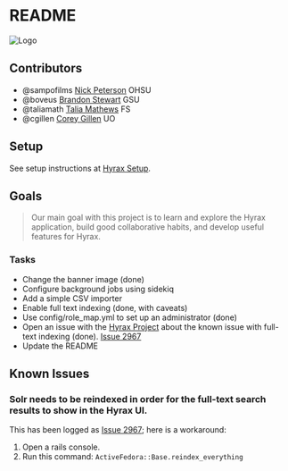 # README

![Logo](https://raw.githubusercontent.com/samvera/hyrax/gh-pages/assets/images/hyrax_logo_horizontal_white_background.png)

## Contributors

* @sampofilms [Nick Peterson](https://github.com/sampofilms) OHSU
* @boveus [Brandon Stewart](https://github.com/boveus) GSU
* @taliamath [Talia Mathews](https://github.com/taliamath) FS
* @cgillen [Corey Gillen](https://github.com/cgillen) UO

## Setup
See setup instructions at [Hyrax Setup](https://github.com/samvera/hyrax).

## Goals

> Our main goal with this project is to learn and explore the Hyrax application, build good collaborative habits, and develop useful features for Hyrax.

### Tasks

* Change the banner image (done)
* Configure background jobs using sidekiq
* Add a simple CSV importer
* Enable full text indexing (done, with caveats)
* Use config/role_map.yml to set up an administrator (done)
* Open an issue with the [Hyrax Project](https://github.com/samvera/hyrax) about the known issue with full-text indexing (done). [Issue 2967](https://github.com/samvera/hyrax/issues/2967)
* Update the README

## Known Issues

### Solr needs to be reindexed in order for the full-text search results to show in the Hyrax UI. 
This has been logged as [Issue 2967](https://github.com/samvera/hyrax/issues/2967); here is a workaround:
1. Open a rails console.
2. Run this command: 
`ActiveFedora::Base.reindex_everything`
